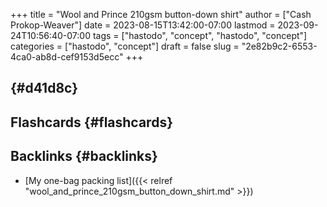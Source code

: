 +++
title = "Wool and Prince 210gsm button-down shirt"
author = ["Cash Prokop-Weaver"]
date = 2023-08-15T13:42:00-07:00
lastmod = 2023-09-24T10:56:40-07:00
tags = ["hastodo", "concept", "hastodo", "concept"]
categories = ["hastodo", "concept"]
draft = false
slug = "2e82b9c2-6553-4ca0-ab8d-cef9153d5ecc"
+++

##  {#d41d8c}


## Flashcards {#flashcards}


## Backlinks {#backlinks}

-   [My one-bag packing list]({{< relref "wool_and_prince_210gsm_button_down_shirt.md" >}})
